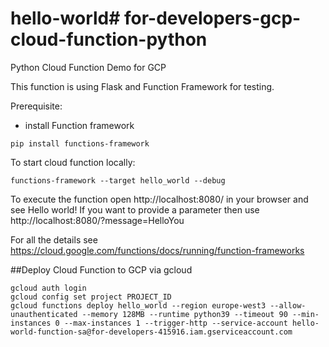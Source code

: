 # hello-world# for-developers-gcp-cloud-function-python
Python Cloud Function Demo for GCP

This function is using Flask and Function Framework for testing.

Prerequisite:
- install Function framework
```
pip install functions-framework
```

To start cloud function locally:
```
functions-framework --target hello_world --debug
```
To execute the function open http://localhost:8080/ in your browser and see Hello world!
If you want to provide a parameter then use http://localhost:8080/?message=HelloYou

For all the details see https://cloud.google.com/functions/docs/running/function-frameworks

##Deploy Cloud Function to GCP via gcloud
```
gcloud auth login
gcloud config set project PROJECT_ID
gcloud functions deploy hello_world --region europe-west3 --allow-unauthenticated --memory 128MB --runtime python39 --timeout 90 --min-instances 0 --max-instances 1 --trigger-http --service-account hello-world-function-sa@for-developers-415916.iam.gserviceaccount.com 
```
